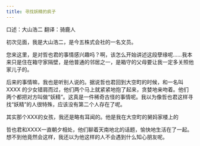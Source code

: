 ```yaml
---
title: 寻找妖精的疯子
---
```


<!-- 
寻找美好的心会削弱，会暂时泯灭，但是总是会复燃。
哲野和XXXX两个寻找美好心灵的人不同的人生路径。

美好的心灵是存在的，但是很稀少。与之相对，大部分人的心还是自私的，甚至还有为了自己不择手段，欺骗他人的。（各婊，各渣，各江浙沪人士）

交替性的降低道德标准，以求不受伤害。

https://mp.weixin.qq.com/s?__biz=MzAwNjY3NTg2Mg==&mid=2651059015&idx=1&sn=787dc89b04ddc96354c7d857e00c518e&chksm=80fe9fbeb78916a862792876a250a8112cad9145aa7e0e690972e3f46f4d9726f17fb09d90cc&mpshare=1&scene=1&srcid=08240Zk86D0hHihAWt8mGieH#rd
———————— -->

口述：大山浩二 翻译：骑鹿人

初次见面，我是大山浩二，是今五株式会社的一名文员。

您来这里，是对哲也君的事情感兴趣吗？啊，该怎么开始讲述这段孽缘呢……我本来只是住在箱守家隔壁，是他普通的邻居之一，是箱守的父母要让我一定多关照他家儿子的。



后来的事情嘛，我也是听别人说的。据说哲也君回到大空町的时候，和一名叫 XXXX 的少女错肩而过，他们两个马上就紧紧地抱了起来，贪婪地亲吻着。他们两个都把对方叫做“妖精”。这真是一件稀奇古怪的事情呢。我以为像哲也君这样寻找“妖精”的人很特殊，应该没有第二个人存在了呢。

其实那个XXX的女孩，我还是略有耳闻的。他是我在大空町的舅妈家楼上的

哲也君和XXXX一直朝夕相处，他们聊着天南地北的话题，愉快地生活在了一起。想不到他竟然会这样，我还以为他这样的人不会遇到什么知心朋友呢。